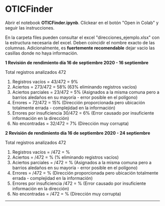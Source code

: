 # OTICFinder

Abrir el notebook **OTICFinder.ipynb**. Clickear en el botón "Open in Colab" y seguir las instrucciones.

En la carpeta files pueden consultar el excel "direcciones_ejemplo.xlsx" con la estructura necesaria del excel. Deben coincidir el nombre exacto de las columnas. Adicionalmente, es **fuertemente recomendable** dejar vacio las casillas donde no haya información.

**1 Revisión de rendimiento día 16 de septiembre 2020 - 16 septiembre**

Total registros analizados 472  
1. Registros vacíos = 43/472 = 9%    
2. Aciertos = 273/472 = 58% (63% eliminando registros vacíos)    
3. Aciertos parciales = 23/472 = 5% (Asignados a la misma comuna pero a barrios aledaños en su mayoría - error posible en el polígono)    
4. Errores = 72/472 = 15% (Dirección proporcionada pero ubicación totalmente errada - complejidad en la información)   
5. Errores por insuficiencia 30/472 = 6% (Error causado por insuficiente información en la dirección)   
6. No encontradas = 32/472 = 7%  (Dirección muy corrupta)     

**2 Revisión de rendimiento día 16 de septiembre 2020 - 24 septiembre**

Total registros analizados 472  
1. Registros vacíos = /472 = %    
2. Aciertos = /472 = % (% eliminando registros vacíos)    
3. Aciertos parciales = /472 = % (Asignados a la misma comuna pero a barrios aledaños en su mayoría - error posible en el polígono)    
4. Errores = /472 = % (Dirección proporcionada pero ubicación totalmente errada - complejidad en la información)   
5. Errores por insuficiencia /472 = % (Error causado por insuficiente información en la dirección)   
6. No encontradas = /472 = %  (Dirección muy corrupta)  
---
